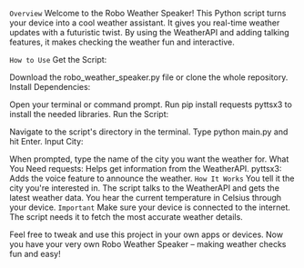 `Overview`
Welcome to the Robo Weather Speaker! This Python script turns your device into a cool weather assistant. It gives you real-time weather updates with a futuristic twist. By using the WeatherAPI and adding talking features, it makes checking the weather fun and interactive.

`How to Use`
Get the Script:

Download the robo_weather_speaker.py file or clone the whole repository.
Install Dependencies:

Open your terminal or command prompt.
Run pip install requests pyttsx3 to install the needed libraries.
Run the Script:

Navigate to the script's directory in the terminal.
Type python main.py and hit Enter.
Input City:

When prompted, type the name of the city you want the weather for.
What You Need
requests: Helps get information from the WeatherAPI.
pyttsx3: Adds the voice feature to announce the weather.
`How It Works`
You tell it the city you're interested in.
The script talks to the WeatherAPI and gets the latest weather data.
You hear the current temperature in Celsius through your device.
`Important`
Make sure your device is connected to the internet. The script needs it to fetch the most accurate weather details.

Feel free to tweak and use this project in your own apps or devices. Now you have your very own Robo Weather Speaker – making weather checks fun and easy!
